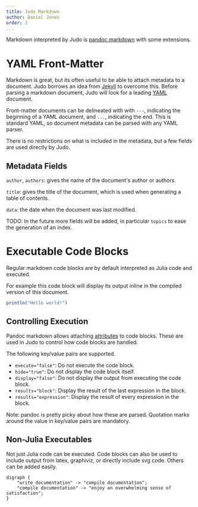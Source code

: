```yaml
---
title: Judo Markdown
author: Daniel Jones
order: 2
...
```


Markdown interpreted by Judo is
[pandoc markdown](http://johnmacfarlane.net/pandoc/README.html#pandocs-markdown)
with some extensions.

# YAML Front-Matter

Markdown is great, but its often useful to be able to attach metadata to a
document. Judo borrows an idea from [Jekyll](http://jekyllrb.com/) to overcome
this. Before parsing a markdown document, Judo will look for a
leading [YAML](http://yaml.org/) document.

Front-matter documents can be delineated with with `---`, indicating the
beginning of a YAML document, and `...`, indicating the end. This is standard
YAML, so document metadata can be parsed with any YAML parser.

There is no restrictions on what is included in the metadata, but a few fields
are used directly by Judo.


## Metadata Fields

`author`, `authors`: gives the name of the document's author or authors.

`title`: gives the title of the document, which is used when generating a table
of contents.

`data`: the date when the document was last modified.

TODO: In the future more fields will be added, in particular `topics` to ease
the generation of an index.


# Executable Code Blocks

Regular markdown code blocks are by default interpreted as Julia code and
executed.

For example this code block will display its output inline in the compiled
version of this document.

```julia
println("Hello world!")
```

## Controlling Execution

Pandoc markdown allows attaching
[attributes](http://johnmacfarlane.net/pandoc/README.html#header-identifiers-in-html-latex-and-context)
to code blocks. These are used in Judo to control how code blocks are handled.

The following key/value pairs are supported.

  * `execute="false"`: Do not execute the code block.
  * `hide="true"`: Do not display the code block itself.
  * `display="false"`: Do not display the output from executing the code block.
  * `results="block"`: Display the result of the last expression in the block.
  * `results="expression"`: Display the result of every expression in the block.

Note: pandoc is pretty picky about how these are parsed. Quotation
marks around the value in key/value pairs are mandatory.


## Non-Julia Executables

Not just Julia code can be executed. Code blocks can also be used to include
output from latex, graphiviz, or directly include svg code. Others can be added
easily.


```graphviz
digraph {
    "write documentation" -> "compile documentation";
    "compile documentation" -> "enjoy an overwhelming sense of satisfaction";
}
```

